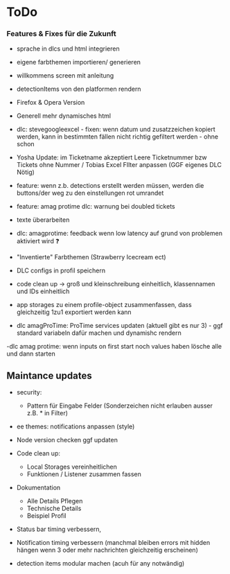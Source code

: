 # ToDo

### Features & Fixes für die Zukunft
 
- sprache in dlcs und html integrieren
- eigene farbthemen importieren/ generieren
- willkommens screen mit anleitung
- detectionItems von den platformen rendern
- Firefox & Opera Version
- Generell mehr dynamisches html
- dlc: stevegoogleexcel - fixen: wenn datum und zusatzzeichen kopiert werden, kann in bestimmten fällen nicht richtig gefiltert werden - ohne schon
- Yosha Update: im Ticketname akzeptiert Leere Ticketnummer bzw Tickets ohne Nummer / Tobias Excel FIlter anpassen 
(GGF eigenes DLC Nötig)

- feature: wenn z.b. detections erstellt werden müssen, werden die buttons/der weg zu den einstellungen rot umrandet
- feature: amag protime dlc: warnung bei doubled tickets
- texte überarbeiten
- dlc: amagprotime: feedback wenn low latency auf grund von problemen aktiviert wird ❓
- "Inventierte" Farbthemen (Strawberry Icecream ect)
- DLC configs in profil speichern
- code clean up -> groß und kleinschreibung einheitlich, klassennamen und IDs einheitlich
- app storages zu einem profile-object zusammenfassen, dass gleichzeitig 1zu1 exportiert werden kann
- dlc amagProTime: ProTime services updaten (aktuell gibt es nur 3) - ggf standard variabeln dafür machen und dynamishc rendern

-dlc amag protime: wenn inputs on first start noch values haben lösche alle und dann starten

## Maintance updates
- security: 
    - Pattern für Eingabe Felder (Sonderzeichen nicht erlauben ausser z.B. * in Filter)
- ee themes: notifications anpassen (style)
- Node version checken ggf updaten
- Code clean up:
    - Local Storages vereinheitlichen
    - Funktionen / Listener zusammen fassen
- Dokumentation
    - Alle Details Pflegen
    - Technische Details
    - Beispiel Profil

- Status bar timing verbessern,
- Notification timing verbessern (manchmal bleiben errors mit hidden hängen wenn 3 oder mehr nachrichten gleichzeitig erscheinen)
- detection items modular machen (acuh für any notwändig)